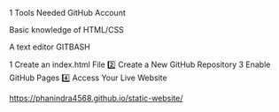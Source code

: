 1 Tools Needed
  GitHub Account

Basic knowledge of HTML/CSS

A text editor GITBASH

1️ Create an index.html File
 2️⃣ Create a New GitHub Repository
 3️ Enable GitHub Pages
 4️⃣ Access Your Live Website

https://phanindra4568.github.io/static-website/
